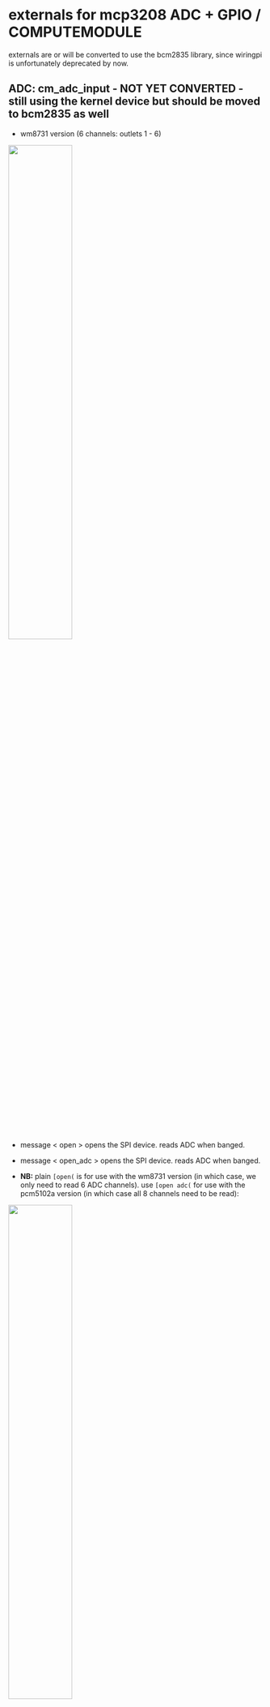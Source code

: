 externals for mcp3208 ADC + GPIO / COMPUTEMODULE 
===========================================================
externals are or will be converted to use the bcm2835 library, since wiringpi is unfortunately deprecated by now.

## ADC: cm_adc_input - NOT YET CONVERTED - still using the kernel device but should be moved to bcm2835 as well
- wm8731 version (6 channels: outlets 1 - 6)
<img src="https://c1.staticflickr.com/5/4286/35410513881_823463e5e9_o.png" width="50%">

- message < open > opens the SPI device. reads ADC when banged. 
- message < open_adc > opens the SPI device. reads ADC when banged. 

- **NB:** plain `[open(` is for use with the wm8731 version (in which case, we only need to read 6 ADC channels). use `[open adc(` for use with the pcm5102a version (in which case all 8 channels need to be read):
<img src="https://c1.staticflickr.com/5/4232/35410513941_bdf67d3bc3_b.jpg" width="50%">

- the ADC object has **two additional methods**, `[smooth(` and `[deadband(`. if the ADC is jittery, you can use those to smooth over some of that. for instance, `[smooth 4(` will average over four input samples,  `[smooth 8(` over eight, etc (available values are 1x, 2x, 4x, 8x, 16x); `[deadband(` takes values from 0-5. default is: `smooth` = 1x, `deadband` = 0. 


 
## gate outputs: cm_output
inlet: sending < 1 > turns the gate on, sending < 0 > off; the creation arguments gives the pin number, where 
- GPIO_num = 12, 16 (Gate OUT 1 & 2)
- GPIO_num = 26 (LED near Button3)
```
   |   
   |   
   |   
 *---************
 * cm_output 12 *
 ****************
```


## gate/button/nav-button inputs: cm_input
where:
- GPIO_num = 22, 6, 5, 13 (up, down, left, right)
- GPIO_num = 4, 17, 35 (trig 1-3)
- GPIO_num = 23, 24, 25 (btn 1-3) 
outputs bang.
```
 ***************
 * cm_input 17 *
 *---***********
   |
   |
   |
```


## switch inputs (alternative): cm_switch
the external is applicaple to the same inputs as the cm_input one.

- left outlet: puts out the time the switch is held down for (once it's released, in milliseconds).
- right outlet: push = < 1 > / release = < 0 >.
```
 ****************
 * cm_switch 23 *
 *---********---*
   |          |
   |          |
   |          |
```


====================================================================================


**compile with:**

`gcc -std=c99 -O3 -Wall -c [name_of_external].c -o [name_of_external].o`
`ld --export-dynamic -shared -o [name_of_external].pd_linux [name_of_external].o -lc -lm -lwiringPi`

then move things into externals folder, eg: 

`sudo mv [name_of_external].pd_linux /usr/lib/pd/extra/`
`sudo mv [name_of_external].pd_linux /usr/local/lib/pd-externals/`
